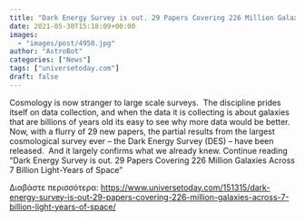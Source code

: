 ```yaml
---
title: "Dark Energy Survey is out. 29 Papers Covering 226 Million Galaxies Across 7 Billion Light-Years of Space"
date: 2021-05-30T15:18:09+00:00
images:
  - "images/post/4950.jpg"
author: "AstroBot"
categories: ["News"]
tags: ["universetoday.com"]
draft: false
---
```


Cosmology is now stranger to large scale surveys.  The discipline prides itself on data collection, and when the data it is collecting is about galaxies that are billions of years old its easy to see why more data would be better.  Now, with a flurry of 29 new papers, the partial results from the largest cosmological survey ever – the Dark Energy Survey (DES) – have been released.  And it largely confirms what we already knew. Continue reading “Dark Energy Survey is out. 29 Papers Covering 226 Million Galaxies Across 7 Billion Light-Years of Space” 

Διαβάστε περισσότερα: https://www.universetoday.com/151315/dark-energy-survey-is-out-29-papers-covering-226-million-galaxies-across-7-billion-light-years-of-space/
